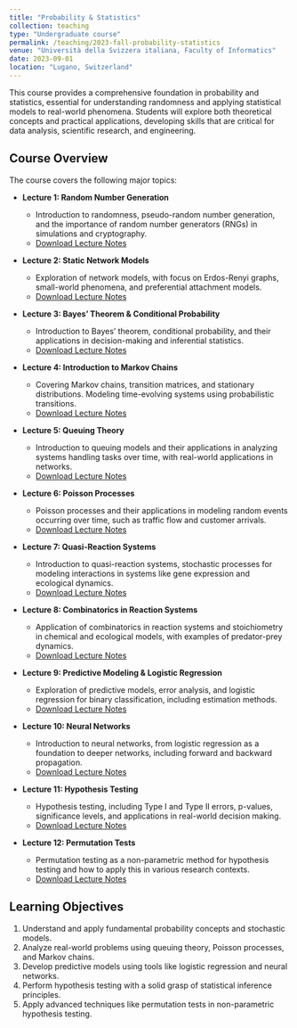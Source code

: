```yaml
---
title: "Probability & Statistics"
collection: teaching
type: "Undergraduate course"
permalink: /teaching/2023-fall-probability-statistics
venue: "Università della Svizzera italiana, Faculty of Informatics"
date: 2023-09-01
location: "Lugano, Switzerland"
---
```


This course provides a comprehensive foundation in probability and statistics, essential for understanding randomness and applying statistical models to real-world phenomena. Students will explore both theoretical concepts and practical applications, developing skills that are critical for data analysis, scientific research, and engineering.

## Course Overview

The course covers the following major topics:

- **Lecture 1: Random Number Generation**
  - Introduction to randomness, pseudo-random number generation, and the importance of random number generators (RNGs) in simulations and cryptography.
  - [Download Lecture Notes](https://raw.githubusercontent.com/franciscorichter/franciscorichter.github.io/master/_teaching/Notes/lecture_1.pdf)

- **Lecture 2: Static Network Models**
  - Exploration of network models, with focus on Erdos-Renyi graphs, small-world phenomena, and preferential attachment models.
  - [Download Lecture Notes](https://raw.githubusercontent.com/franciscorichter/franciscorichter.github.io/master/_teaching/Notes/lecture_2.pdf)

- **Lecture 3: Bayes’ Theorem & Conditional Probability**
  - Introduction to Bayes’ theorem, conditional probability, and their applications in decision-making and inferential statistics.
  - [Download Lecture Notes](https://raw.githubusercontent.com/franciscorichter/franciscorichter.github.io/master/_teaching/Notes/lecture_3.pdf)

- **Lecture 4: Introduction to Markov Chains**
  - Covering Markov chains, transition matrices, and stationary distributions. Modeling time-evolving systems using probabilistic transitions.
  - [Download Lecture Notes](https://raw.githubusercontent.com/franciscorichter/franciscorichter.github.io/master/_teaching/Notes/lecture_4.pdf)

- **Lecture 5: Queuing Theory**
  - Introduction to queuing models and their applications in analyzing systems handling tasks over time, with real-world applications in networks.
  - [Download Lecture Notes](https://raw.githubusercontent.com/franciscorichter/franciscorichter.github.io/master/_teaching/Notes/lecture_5.pdf)

- **Lecture 6: Poisson Processes**
  - Poisson processes and their applications in modeling random events occurring over time, such as traffic flow and customer arrivals.
  - [Download Lecture Notes](https://raw.githubusercontent.com/franciscorichter/franciscorichter.github.io/master/_teaching/Notes/lecture_6.pdf)

- **Lecture 7: Quasi-Reaction Systems**
  - Introduction to quasi-reaction systems, stochastic processes for modeling interactions in systems like gene expression and ecological dynamics.
  - [Download Lecture Notes](https://raw.githubusercontent.com/franciscorichter/franciscorichter.github.io/master/_teaching/Notes/lecture_7.pdf)

- **Lecture 8: Combinatorics in Reaction Systems**
  - Application of combinatorics in reaction systems and stoichiometry in chemical and ecological models, with examples of predator-prey dynamics.
  - [Download Lecture Notes](https://raw.githubusercontent.com/franciscorichter/franciscorichter.github.io/master/_teaching/Notes/lecture_8.pdf)

- **Lecture 9: Predictive Modeling & Logistic Regression**
  - Exploration of predictive models, error analysis, and logistic regression for binary classification, including estimation methods.
  - [Download Lecture Notes](https://raw.githubusercontent.com/franciscorichter/franciscorichter.github.io/master/_teaching/Notes/lecture_9.pdf)

- **Lecture 10: Neural Networks**
  - Introduction to neural networks, from logistic regression as a foundation to deeper networks, including forward and backward propagation.
  - [Download Lecture Notes](https://raw.githubusercontent.com/franciscorichter/franciscorichter.github.io/master/_teaching/Notes/lecture_10.pdf)

- **Lecture 11: Hypothesis Testing**
  - Hypothesis testing, including Type I and Type II errors, p-values, significance levels, and applications in real-world decision making.
  - [Download Lecture Notes](https://raw.githubusercontent.com/franciscorichter/franciscorichter.github.io/master/_teaching/Notes/lecture_11.pdf)

- **Lecture 12: Permutation Tests**
  - Permutation testing as a non-parametric method for hypothesis testing and how to apply this in various research contexts.
  - [Download Lecture Notes](https://raw.githubusercontent.com/franciscorichter/franciscorichter.github.io/master/_teaching/Notes/lecture_12.pdf)

## Learning Objectives

1. Understand and apply fundamental probability concepts and stochastic models.
2. Analyze real-world problems using queuing theory, Poisson processes, and Markov chains.
3. Develop predictive models using tools like logistic regression and neural networks.
4. Perform hypothesis testing with a solid grasp of statistical inference principles.
5. Apply advanced techniques like permutation tests in non-parametric hypothesis testing.



